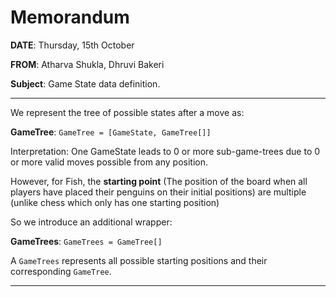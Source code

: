 # Memorandum

**DATE**: Thursday, 15th October

**FROM**: Atharva Shukla, Dhruvi Bakeri

**Subject**: Game State data definition.

---

We represent the tree of possible states after a move as:

**GameTree**: `GameTree = [GameState, GameTree[]]`

Interpretation: One GameState leads to 0 or more sub-game-trees due to 0 or more valid moves possible from any position. 

However, for Fish, the **starting point** (The position of the board when all players have placed their penguins on their initial positions) are multiple (unlike chess which only has one starting position)

So we introduce an additional wrapper:

**GameTrees**: `GameTrees = GameTree[]`

A `GameTrees` represents all possible starting positions and their corresponding `GameTree`.

---
